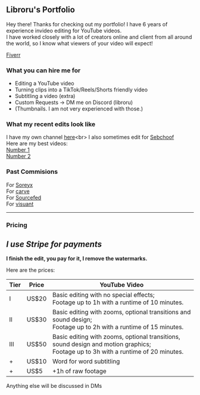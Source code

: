 ## Libroru's Portfolio

Hey there! Thanks for checking out my portfolio!
I have 6 years of experience invideo editing for YouTube videos.  
I have worked closely with a lot of creators online and client from all around the world, so I know what viewers of your video will expect!

[Fiverr](https://www.fiverr.com/libroru)

### What you can hire me for

- Editing a YouTube video
- Turning clips into a TikTok/Reels/Shorts friendly video
- Subtitling a video (extra)
- Custom Requests -> DM me on Discord (libroru)
- (Thumbnails. I am not very experienced with those.)

### What my recent edits look like

I have my own channel [here]([https://www.youtube.com/channel/UCpNA4-mfV_bhbcjHBPluRpQ](https://www.youtube.com/@LibroruTTV))<br>
I also sometimes edit for [Sebchoof](https://www.youtube.com/user/sebchooo)<br>
Here are my best videos:<br>
[Number 1](https://www.youtube.com/watch?v=DW4_kef72o4)<br>
[Number 2](https://www.youtube.com/watch?v=Bo26x_7743w)<br>

### Past Commisions

For [Soreyx](https://1drv.ms/v/s!Art90aviZL0fzXXPeznw1ib-_eQZ?e=17p80i)<br>
For [carve](https://1drv.ms/v/s!Art90aviZL0f1hvtB7kL_Aqj8i5z?e=8Pw3LU)<br>
For [Sourcefed](https://1drv.ms/v/s!Art90aviZL0f0k84PRrTDYFm623L?e=lxWkil)<br>
For [visuant](https://1drv.ms/v/s!Art90aviZL0f1QTUtf9tgRQRF6-r?e=H4hPPr)<br>

---

### Pricing
  
***I use Stripe for payments***
---
**I finish the edit, you pay for it, I remove the watermarks.**  
  
Here are the prices:
  
|Tier|Price| YouTube Video |
|----|-----| ----------- |
|I|US$20| Basic editing with no special effects;<br>Footage up to 1h with a runtime of 10 minutes. |
|II|US$30| Basic editing with zooms, optional transitions and sound design;<br>Footage up to 2h with a runtime of 15 minutes. |
|III|US$50| Basic editing with zooms, optional transitions, sound design and motion graphics;<br>Footage up to 3h with a runtime of 20 minutes. |
|+|US$10| Word for word subtitling |
|+|US$5| +1h of raw footage |
  
Anything else will be discussed in DMs
  
